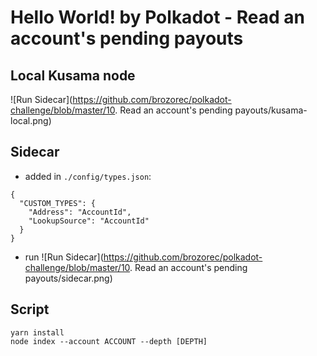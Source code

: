 # Hello World! by Polkadot - Read an account's pending payouts

## Local Kusama node

![Run Sidecar](https://github.com/brozorec/polkadot-challenge/blob/master/10. Read an account's pending payouts/kusama-local.png)

## Sidecar

- added in `./config/types.json`:
```
{
  "CUSTOM_TYPES": {
    "Address": "AccountId",
    "LookupSource": "AccountId"
  }
}
```

- run
![Run Sidecar](https://github.com/brozorec/polkadot-challenge/blob/master/10. Read an account's pending payouts/sidecar.png)

## Script

```
yarn install
node index --account ACCOUNT --depth [DEPTH]
```
